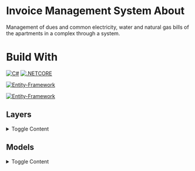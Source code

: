 # Invoice Management System About
Management of dues and common electricity, water and natural gas bills of the apartments in a complex through a system.

# Build With
[![C#](https://img.shields.io/badge/Csharp-563D7C?style=for-the-badge&logo=Csharp&logoColor=white)](https://dotnet.microsoft.com/apps/aspnet)
[![.NETCORE](https://img.shields.io/badge/ASP.NET-0090d6?style=for-the-badge&logo=.net&logoColor=white)](https://dotnet.microsoft.com/apps/aspnet)
<!-- [![MYSQL](https://img.shields.io/badge/Mssql-0067b8?style=for-the-badge&logo=microsoft-sql-server&logoColor=white)](https://www.microsoft.com/tr-TR/sql-server/) -->
[![Entity-Framework](https://img.shields.io/badge/EntityFramework-512bd4?style=for-the-badge&logo=nuget&logoColor=white)](https://docs.microsoft.com/tr-tr/ef/)

[![Entity-Framework](https://img.shields.io/badge/FluentValidation-40babd?style=for-the-badge&logo=nuget&logoColor=white)](https://docs.microsoft.com/tr-tr/ef/)

## Layers
<details> 
<summary>Toggle Content</summary>

  ### Business

Business Layer created to process or control the incoming information according to the required conditions.

### Core

Core layer containing various particles independent of the project.

### DataAccess

Data Access Layer created to perform database CRUD operations.

### Entities

Entities Layer created for database tables.

### MvcWebUI
Model View Controller Layer that opens the business layer to the internet.
</details>

## Models
<details>
<summary> Toggle Content </summary>

### Apartment

| Name                        | DataType | Allow Nulls | Default |
|:----------------------------|:---------|:------------|:--------|
| Id                          | int      | NotNull     |         |
| NumberOfFloors              | int      | NotNull     |         |
| NumberOfHousesOnTheFloors   | int      | NotNull     |         |
| BlockName                   | string   | NotNull     |         |

### House

| Name          | DataType | Allow Nulls | Default |
|:--------------|:---------|:------------|:--------|
| Id            | int      | NotNull     |         |
| ApartmentId   | int      | NotNull     |         |
| TypeInfo      | string   | NotNull     |         |
| FloorNumber   | int      | NotNull     |         |
| DoorNumber    | int      | NotNull     |         |
| IsOwner       | bool     | NotNull     |         |
| State         | bool     | NotNull     |         |


### Invoice

| Name                 | DataType   | Allow Nulls | Default |
|:---------------------|:-----------|:------------|:--------|
| Id                   | int        | NotNull     |         |
| HouseId              | int        | NotNull     |         |
| InvoiceGenreId       | int        | NotNull     |         |
| InvocingDateTime     | DateTime   | NotNull     |         |
| LastPaymentDate      | DateTime   | NotNull     |         |
| PaymentDate          | DateTime   | NotNull     |         |
| Amount               | Decimal    | NotNull     |         |


### Invoice

| Name                 | DataType   | Allow Nulls | Default |
|:---------------------|:-----------|:------------|:--------|
| Id                   | int        | NotNull     |         |
| Name                 | string     | NotNull     |         |


</details>

